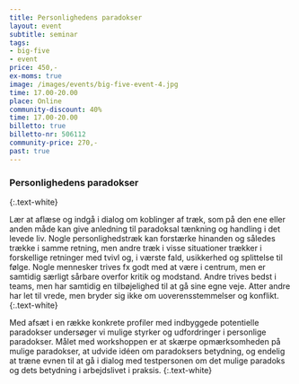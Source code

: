 ```yaml
---
title: Personlighedens paradokser
layout: event
subtitle: seminar
tags:
- big-five
- event
price: 450,-
ex-moms: true
image: /images/events/big-five-event-4.jpg
time: 17.00-20.00
place: Online
community-discount: 40%
time: 17.00-20.00
billetto: true
billetto-nr: 506112
community-price: 270,-
past: true
---
```


### Personlighedens paradokser
{:.text-white}

Lær at aflæse og indgå i dialog om koblinger af træk, som på den ene eller anden måde kan give anledning til paradoksal tænkning og handling i det levede liv. Nogle personlighedstræk kan forstærke hinanden og således trække i samme retning, men andre træk i visse situationer trækker i forskellige retninger med tvivl og, i værste fald, usikkerhed og splittelse til følge. Nogle mennesker trives fx godt med at være i centrum, men er samtidig særligt sårbare overfor kritik og modstand. Andre trives bedst i teams, men har samtidig en tilbøjelighed til at gå sine egne veje. Atter andre har let til vrede, men bryder sig ikke om uoverensstemmelser og konflikt.
{:.text-white}

Med afsæt i en række konkrete profiler med indbyggede potentielle paradokser undersøger vi mulige styrker og udfordringer i personlige paradokser. Målet med workshoppen er at skærpe opmærksomheden på mulige paradokser, at udvide idéen om paradoksers betydning, og endelig at træne evnen til at gå i dialog med testpersonen om det mulige paradoks og dets betydning i arbejdslivet i praksis.
{:.text-white}